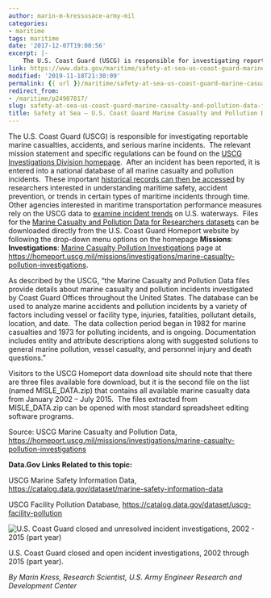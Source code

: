 ```yaml
---
author: marin-m-kressusace-army-mil
categories:
- maritime
tags: maritime
date: '2017-12-07T19:00:56'
excerpt: |-
    The U.S. Coast Guard (USCG) is responsible for investigating reportable marine casualties, accidents, and serious marine incidents.  The relevant mission statement and specific regulations can be found on the [USCG Investigations Division homepage](https://homeport.uscg.mil/Lists/Content/DispForm.aspx?ID=2602).  After an incident…
link: https://www.data.gov/maritime/safety-at-sea-us-coast-guard-marine-casualty-and-pollution-data-for-researchers/
modified: '2019-11-18T21:30:09'
permalink: {{ url }}/maritime/safety-at-sea-us-coast-guard-marine-casualty-and-pollution-data-for-researchers/
redirect_from:
- /maritime/p24907817/
slug: safety-at-sea-us-coast-guard-marine-casualty-and-pollution-data-for-researchers
title: Safety at Sea – U.S. Coast Guard Marine Casualty and Pollution Data for Researchers
---
```


The U.S. Coast Guard (USCG) is responsible for investigating reportable marine casualties, accidents, and serious marine incidents.  The relevant mission statement and specific regulations can be found on the [USCG Investigations Division homepage](https://homeport.uscg.mil/Lists/Content/DispForm.aspx?ID=2602).  After an incident has been reported, it is entered into a national database of all marine casualty and pollution incidents.  These important [historical records can then be accessed](https://homeport.uscg.mil/missions/investigations/marine-casualty-pollution-investigations) by researchers interested in understanding maritime safety, accident prevention, or trends in certain types of maritime incidents through time.  Other agencies interested in maritime transportation performance measures rely on the USCG data to [examine incident trends](https://navigation.usace.army.mil/MTS/Performance/Safety) on U.S. waterways.  Files for the [Marine Casualty and Pollution Data for Researchers datasets](https://homeport.uscg.mil/Lists/Content/DispForm.aspx?&ID=211&Source=https://homeport.uscg.mil/missions/investigations/marine-casualty-pollution-investigations) can be downloaded directly from the U.S. Coast Guard Homeport website by following the drop-down menu options on the homepage **Missions**: **Investigations**: [Marine Casualty Pollution Investigations](https://homeport.uscg.mil/missions/investigations/marine-casualty-pollution-investigations) page at https://homeport.uscg.mil/missions/investigations/marine-casualty-pollution-investigations.

As described by the USCG, “the Marine Casualty and Pollution Data files provide details about marine casualty and pollution incidents investigated by Coast Guard Offices throughout the United States. The database can be used to analyze marine accidents and pollution incidents by a variety of factors including vessel or facility type, injuries, fatalities, pollutant details, location, and date.  The data collection period began in 1982 for marine casualties and 1973 for polluting incidents, and is ongoing. Documentation includes entity and attribute descriptions along with suggested solutions to general marine pollution, vessel casualty, and personnel injury and death questions.”

Visitors to the USCG Homeport data download site should note that there are three files available fore download, but it is the second file on the list (named MISLE\_DATA.zip) that contains all available marine casualty data from January 2002 – July 2015.  The files extracted from MISLE\_DATA.zip can be opened with most standard spreadsheet editing software programs.

Source: USCG Marine Casualty and Pollution Data, https://homeport.uscg.mil/missions/investigations/marine-casualty-pollution-investigations

**Data.Gov Links Related to this topic:**

USCG Marine Safety Information Data, https://catalog.data.gov/dataset/marine-safety-information-data

USCG Facility Pollution Database, https://catalog.data.gov/dataset/uscg-facility-pollution

![U.S. Coast Guard closed and unresolved incident investigations, 2002 - 2015 (part year)](https://s3-us-gov-west-1.amazonaws.com/cg-0817d6e3-93c4-4de8-8b32-da6919464e61/USCG-incidents-investigations.jpg)

U.S. Coast Guard closed and open incident investigations, 2002 through 2015 (part year).

_By Marin Kress, Research Scientist, U.S. Army Engineer Research and Development Center_



